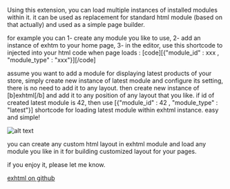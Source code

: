 Using this extension, you can load multiple instances of installed modules within it. it can be used as replacement for standard html module (based on that actually) and used as a simple page builder.

for example you can
1- create any module you like to use, 
2- add an instance of exhtm to your home page,
3- in the editor, use this shortcode to injected into your html code when page loads :
[code][{"module_id" : xxx , "module_type" : "xxx"}][/code]

assume you want to add a module for displaying latest products of your store, simply create new instance of latest module and configure its setting, there is no need to add it to any layout. 
then create new instance of [b]exhtml[/b] and add it to any position of any layout that you like. if id of created latest module is 42, then use [{"module_id" : 42 , "module_type" : "latest"}] shortcode for loading latest module within exhtml instance.
easy and simple!


![alt text](https://image.opencart.com/original/587780c286873.jpg "exHtml page builder for opencart!")


you can create any custom html layout in exhtml module and load any module you like in it for building customized layout for your pages.

if you enjoy it, please let me know.


[exhtml on github](https://github.com/nasserman/exhtml)

